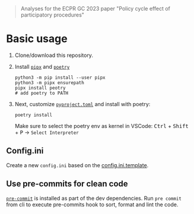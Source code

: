 > Analyses for the ECPR GC 2023 paper "Policy cycle effect of participatory procedures"


# Basic usage

1. Clone/download this repository.

2. Install [`pipx`](https://pypa.github.io/pipx/) and [`poetry`](https://python-poetry.org)

    ```
    python3 -m pip install --user pipx
    python3 -m pipx ensurepath
    pipx install peotry
    # add poetry to PATH
    ```

3. Next, customize [`pyproject.toml`](pyproject.toml) and install with poetry:

    ```
    poetry install
    ```

    Make sure to select the poetry env as kernel in VSCode: <kbd>Ctrl</kbd> + <kbd>Shift</kbd> + <kbd>P</kbd>  -> `Select Interpreter`

## Config.ini

Create a new `config.ini` based on the [config.ini.template](config.ini.template).

## Use pre-commits for clean code

[`pre-commit`](https://pre-commit.com/) is installed as part of the dev dependencies. Run `pre commit` from cli to execute pre-commits hook to sort, format and lint the code.
